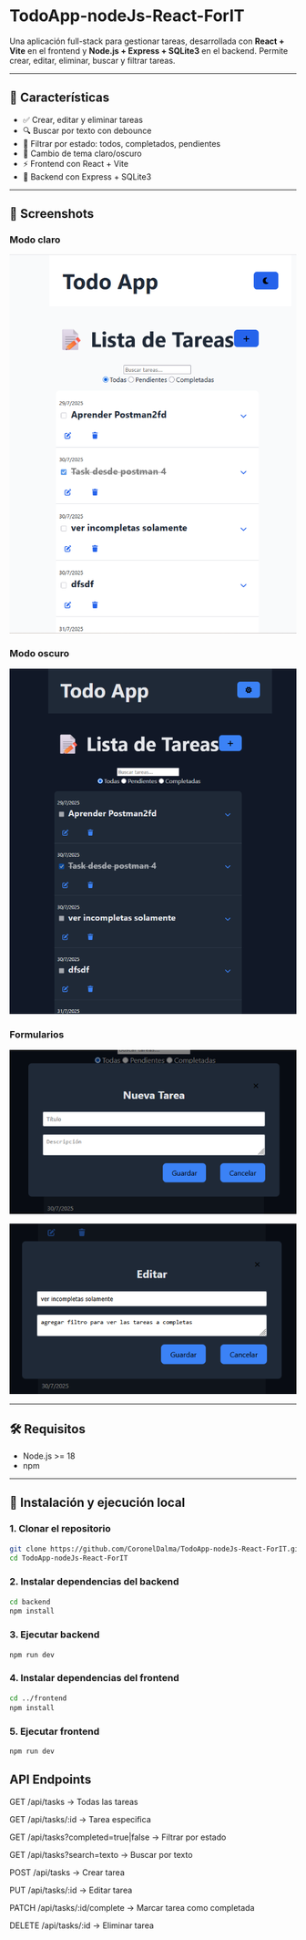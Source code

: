 # TodoApp-nodeJs-React-ForIT

Una aplicación full-stack para gestionar tareas, desarrollada con **React + Vite** en el frontend y **Node.js + Express + SQLite3** en el backend. Permite crear, editar, eliminar, buscar y filtrar tareas.

---

## 🚀 Características

- ✅ Crear, editar y eliminar tareas
- 🔍 Buscar por texto con debounce
- 📂 Filtrar por estado: todos, completados, pendientes
- 🎨 Cambio de tema claro/oscuro
- ⚡️ Frontend con React + Vite
- 🔧 Backend con Express + SQLite3

---

## 📸 Screenshots

### Modo claro

![Modo claro](./screenshots/todoApp-light.png)

### Modo oscuro

![Modo oscuro](./screenshots/todoApp-dark.png)

### Formularios

![Formulario nueva tarea](./screenshots/todoApp-form-newTask.png)

![Formulario editar tarea](./screenshots/todoApp-form-editTask.png)

---

## 🛠️ Requisitos

- Node.js >= 18
- npm

---

## 🧪 Instalación y ejecución local

### 1. Clonar el repositorio

```bash
git clone https://github.com/CoronelDalma/TodoApp-nodeJs-React-ForIT.git
cd TodoApp-nodeJs-React-ForIT
```

### 2. Instalar dependencias del backend
```bash
cd backend
npm install
```
### 3. Ejecutar backend
```bash
npm run dev
```

### 4. Instalar dependencias del frontend
```bash
cd ../frontend
npm install
```

### 5. Ejecutar frontend
```bash
npm run dev
```

## API Endpoints

GET /api/tasks → Todas las tareas

GET /api/tasks/:id → Tarea especifica

GET /api/tasks?completed=true|false → Filtrar por estado

GET /api/tasks?search=texto → Buscar por texto

POST /api/tasks → Crear tarea

PUT /api/tasks/:id → Editar tarea

PATCH /api/tasks/:id/complete → Marcar tarea como completada

DELETE /api/tasks/:id → Eliminar tarea
